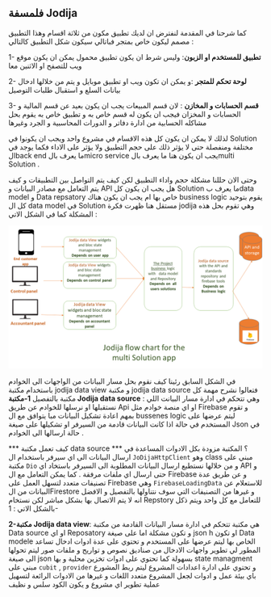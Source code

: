 ## فلمسفة Jodija
كما شرحنا في المقدمة لنفترض ان لديك تطبيق مكون من ثلاثة اقسام وهذا التطبيق مصمم ليكون خاص بمتجر فباتالي سيكون شكل التطبيق كالتالي : 

1- **تطبيق للمستخدم او الزبون**: وليس شرط ان يكون تطبيق محمول يمكن ان يكون موقع ويب للتصفح او الاثنين معا 

2- **لوحة تحكم للمتجر** :و يمكن ان تكون ويب او تطبيق موبايل و يتم من خلالها ادخال بيانات السلع و استقبال طلبات التوصيل 

3- **قسم الحسابات و المخازن** : لان قسم المبيعات يجب ان يكون بعيد عن قسم المالية و الحسابات و المخزان فيجب ان يكون له قسم خاص به و تطبيق خاص به يقوم بحل مشاكله الحسابية من ادارة دفاتر و الدورات المحاسبية و الجرد وغيرها 

لذلك لا يمكن ان يكون كل هذه الاقسام في مشروع  واحد ويجب ان يكونوا في Solution مختلفة ومنفصلة حتى لا يؤثر ذلك على حجم التطبيق ولا يؤثر على الاداء فكما يوجد في الback end ما يعرف بالmicro service  يجب ان يكون هنا ما يعرف بالmulti Solution   . 

وحتى الان حللنا مشكلة حجم واداء التطبيق لكن كيف يتم التواصل بين التطبيقات و كيف يتم التعامل مع مصادر البيانات و API هل يجب ان يكون كل Solution ما يعرف بdata model و Data repsatory خاص بها ام يجب ان يكون هناك business  logic يقوم بتوحيد كل ال data model  في Solution مستقل 
هنا ظهرت فكرة jodija وهي تقوم بحل هذه المشكلة كما في الشكل الاتي : 

 ![](../../images/docs/flow_chart1.png)
 
في الشكل السابق رئينا كيف نقوم بحل مسار البيانات من الواجهات الى الخوادم باستخدام مكتبة jodija data view و مكتبة jodija data source فتعالوا نشرح مهمة كل مكتبة بالتفصيل 
**1-مكتبة Jodija data source** : وهي تتحكم في ادارة مسار البيانت اللي نستقبلها او نرسلها للخوادم عن طريق Api او اي منصة خوادم مثل Firebase  و تقوم بمهم اعادة تشكيل البيانات مبا يتوافق مع ال bussenes logic ليتم عرضها على المستخدم في حالة اذا كانت البيانات قادمة من السيرفر او تشكيلها على صيغة Json في حالة ارسالها الى الخوادم . 

*** كيف تعمل مكتبة data source *** ؟ 
المكتبة مزودة بكل الادوات المساعدة في ارسال البيانات الى اي سيرفر باستخدام ال `JoDijaHttpClient` وهو class  مبني على مكتبة `Dio` و من خلالها نستطيع ارسال البيانات المطلوبة الى السيرفر باستخاد اي API و حتى ارسال اي ملفات مرفقة .   كما يمكن التعامل مع ال Firebase و عن طريق عدة تصنيفات متعدد لتسهل العمل على Firebase 
وهي `FirebaseLoadingData`   للاستعلام عن البيانات من الFirestore  و غيرها من التصنيفات التي سوف نتناولها بالتفصيل  و الافضل انه لا يتم الاتصال بها بشكل مباشر لكن نستخام Repstory للتعامل مع كل واحد ويتم ذكل بالشكل الاتي : 
1- 


 
 **2-مكتبة Jodija data view**: هي مكتبة تتحكم في ادارة مسار البيانات القادمة من مكتبة Data source او اي Reposatory و تكون مشكلة اما على صيغة json h او تكون Data modele الخاص بها  ليتم عرضها على المستخدم و تحتوي على عدة ادوات ادخال تساعد المطور لي تطوير واجهات الادخال من صناديق نصوص و تواريج و ملفات صور ليتم تحولها الى صيغة json  بسهولة كما تحتوي على ادوات تخزين محلية و بها state managment  مبني على `cubit` ,  `provider`  و تحتوي على ادارة اعدادات المشروع ليتم ربط المشورع باي بيئة عمل و ادوات لجعل المشروع متعدد اللغات و غيرها من الادوات الرائعة لتسهيل عملية تطوير اي مشروع و يكون الكود سلس و نظيف  



